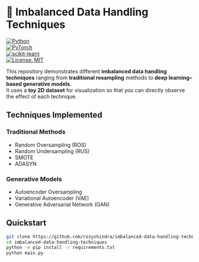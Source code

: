 # 🧩 Imbalanced Data Handling Techniques

[![Python](https://img.shields.io/badge/Python-3.8+-blue.svg)](https://www.python.org/)  
[![PyTorch](https://img.shields.io/badge/PyTorch-EE4C2C?logo=pytorch&logoColor=white)](https://pytorch.org/)  
[![scikit-learn](https://img.shields.io/badge/scikit--learn-F7931E.svg?logo=scikit-learn&logoColor=white)](https://scikit-learn.org/stable/)  
[![License: MIT](https://img.shields.io/badge/License-MIT-green.svg)](LICENSE)

This repository demonstrates different **imbalanced data handling techniques** ranging from **traditional resampling** methods to **deep learning–based generative models**.  
It uses a **toy 2D dataset** for visualization so that you can directly observe the effect of each technique.

## Techniques Implemented

### Traditional Methods
- Random Oversampling (ROS)
- Random Undersampling (RUS)
- SMOTE
- ADASYN

### Generative Models
- Autoencoder Oversampling
- Variational Autoencoder (VAE)
- Generative Adversarial Network (GAN)

## Quickstart

```bash
git clone https://github.com/rozyshindra/imbalanced-data-handling-techniques.git
cd imbalanced-data-handling-techniques
python -m pip install -r requirements.txt
python main.py
